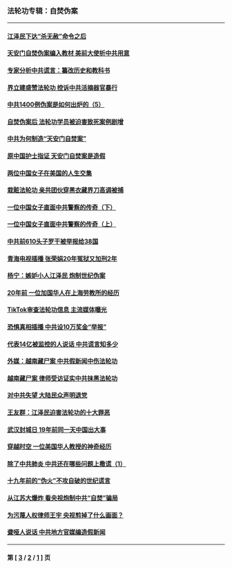 ### 法轮功专辑：自焚伪案
---
#### [江泽民下达“杀无赦”命令之后](../../pages/nf5562/n13878084.md?09050430) 
#### [天安门自焚伪案编入教材 美前大使析中共用意](../../pages/nf5562/n13791932.md?09050430) 
#### [专家分析中共谎言：纂改历史和教科书](../../pages/nf5562/n13781542.md?09050430) 
#### [界立建盛赞法轮功 控诉中共活摘器官暴行](../../pages/nf5562/n13781971.md?09050430) 
#### [中共1400例伪案是如何出炉的（5）](../../pages/nf5562/n13226831.md?09050430) 
#### [自焚伪案后 法轮功学员被迫害致死案例剧增](../../pages/nf5562/n13190600.md?09050430) 
#### [中共为何制造“天安门自焚案”](../../pages/nf5562/n13183270.md?09050430) 
#### [原中国护士指证 天安门自焚案是造假](../../pages/nf5562/n13172289.md?09050430) 
#### [两位中国女子在美国的人生交集](../../pages/nf5562/n13156138.md?09050430) 
#### [栽赃法轮功 亲共团伙穿黑衣藏界刀高调被捕](../../pages/nf5562/n13073780.md?09050430) 
#### [一位中国女子直面中共警察的传奇（下）](../../pages/nf5562/n12989706.md?09050430) 
#### [一位中国女子直面中共警察的传奇（上）](../../pages/nf5562/n12985072.md?09050430) 
#### [中共前610头子罗干被举报给38国](../../pages/nf5562/n12975419.md?09050430) 
#### [青海电视插播 张荣娟20年冤狱又加刑2年](../../pages/nf5562/n12738166.md?09050430) 
#### [杨宁：嫉妒小人江泽民 炮制世纪伪案](../../pages/nf5562/n12724108.md?09050430) 
#### [20年前 一位加国华人在上海劳教所的经历](../../pages/nf5562/n12707932.md?09050430) 
#### [TikTok审查法轮功信息 主流媒体曝光](../../pages/nf5562/n12362336.md?09050430) 
#### [恐惧真相插播 中共设10万奖金“举报”](../../pages/nf5562/n12306396.md?09050430) 
#### [代表14亿被监控的人说话 中共谎言知多少](../../pages/nf5562/n12297484.md?09050430) 
#### [外媒：越南藏尸案 中共假新闻中伤法轮功](../../pages/nf5562/n12264411.md?09050430) 
#### [越南藏尸案 律师受访证实中共抹黑法轮功](../../pages/nf5562/n12261878.md?09050430) 
#### [对中共失望 大陆民众声明退党](../../pages/nf5562/n12187315.md?09050430) 
#### [王友群：江泽民迫害法轮功的十大罪恶](../../pages/nf5562/n12169074.md?09050430) 
#### [武汉封城日 19年前同一天中国出大事](../../pages/nf5562/n12150901.md?09050430) 
#### [穿越时空  一位美国华人教授的神奇经历](../../pages/nf5562/n12097460.md?09050430) 
#### [除了中共肺炎 中共还在哪些问题上撒谎（1）](../../pages/nf5562/n11955770.md?09050430) 
#### [十九年前的“伪火”不攻自破的世纪谎言](../../pages/nf5562/n11813238.md?09050430) 
#### [从江苏大爆炸 看央视炮制中共“自焚”骗局](../../pages/nf5562/n11140275.md?09050430) 
#### [为污蔑人权律师王宇 央视剪掉了什么画面？](../../pages/nf5562/n11130142.md?09050430) 
#### [聋哑人说话 中共地方官媒编造假新闻](../../pages/nf5562/n11006067.md?09050430) 

---
#### 第 [ [3](./3.md?09050430) / [2](./2.md?09050430) / [1](./1.md?09050430) ] 页
